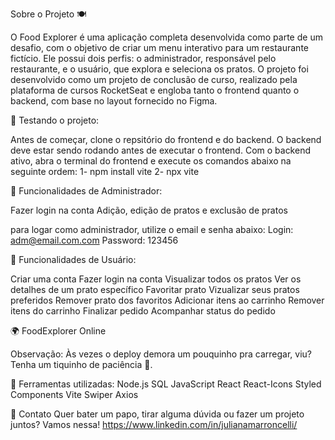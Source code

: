 Sobre o Projeto 🍽️

O Food Explorer é uma aplicação completa desenvolvida como parte de um desafio, com o objetivo de criar um menu interativo para um restaurante fictício.
Ele possui dois perfis: o administrador, responsável pelo restaurante, e o usuário, que explora e seleciona os pratos. 
O projeto foi desenvolvido como um projeto de conclusão de curso, realizado pela plataforma de cursos RocketSeat e engloba tanto o frontend quanto o backend, com base no layout fornecido no Figma.



🧭 Testando o projeto:

Antes de começar, clone o repsitório do frontend e do backend. O backend deve estar sendo rodando antes de executar o frontend.
Com o backend ativo, abra o terminal do frontend e execute os comandos abaixo na seguinte ordem:
1- npm install vite
2- npx vite


🔨 Funcionalidades de Administrador: 

Fazer login na conta
Adição, edição de pratos e exclusão de pratos

para logar como administrador, utilize o email e senha abaixo:
  Login: adm@email.com.com
  Password: 123456

🔨 Funcionalidades de Usuário: 

Criar uma conta
Fazer login na conta
Visualizar todos os pratos
Ver os detalhes de um prato específico
Favoritar prato
Vizualizar seus pratos preferidos
Remover prato dos favoritos
Adicionar itens ao carrinho
Remover itens do carrinho
Finalizar pedido
Acompanhar status do pedido

🌍 FoodExplorer Online 

Observação: Às vezes o deploy demora um pouquinho pra carregar, viu? Tenha um tiquinho de paciência 🙈.


🧪 Ferramentas utilizadas:
Node.js
SQL
JavaScript
React
React-Icons
Styled Components
Vite
Swiper
Axios



💌 Contato 
Quer bater um papo, tirar alguma dúvida ou fazer um projeto juntos? Vamos nessa!
  https://www.linkedin.com/in/julianamarroncelli/
